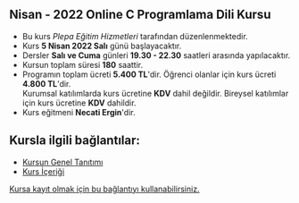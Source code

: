 ## Nisan - 2022 Online C Programlama Dili Kursu

+ Bu kurs _Plepa Eğitim Hizmetleri_ tarafından düzenlenmektedir.
+ Kurs __5 Nisan 2022 Salı__ günü başlayacaktır.
+ Dersler __Salı ve Cuma__ günleri __19.30 - 22.30__ saatleri arasında yapılacaktır.
+ Kursun toplam süresi __180__ saattir.
+ Programın toplam ücreti **5.400 TL**'dir. Öğrenci olanlar için kurs ücreti **4.800 TL**'dir. <br>
Kurumsal katılımlarda kurs ücretine **KDV** dahil değildir. Bireysel katılımlar için kurs ücretine **KDV** dahildir.
+ Kurs eğitmeni **Necati Ergin**'dir.


## Kursla ilgili bağlantılar:
+ [Kursun Genel Tanıtımı](https://github.com/necatiergin/Online-C-Programlama-Dili-Kursu/blob/master/kursun_tanitimi.md)
+ [Kurs İçeriği](https://github.com/necatiergin/kurs_programlari/blob/main/c_programlama_dili.md)

[Kursa kayıt olmak için bu bağlantıyı kullanabilirsiniz.](https://us02web.zoom.us/meeting/register/tZIqcemhrDssGNDbC9cNIgIWCZzFKaYfALX5)
